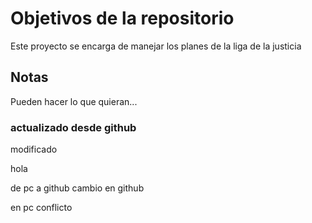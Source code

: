 # Objetivos de la repositorio

Este proyecto se encarga de manejar los planes de la liga de la justicia


## Notas
Pueden hacer lo que quieran...

### actualizado desde github
modificado

hola

de pc a github
cambio en github

en pc conflicto
